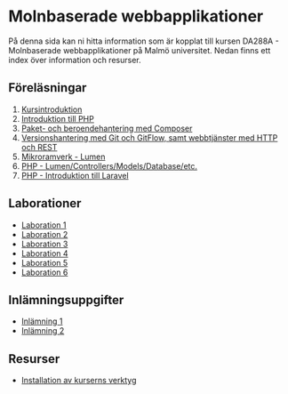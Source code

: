# Molnbaserade webbapplikationer
På denna sida kan ni hitta information som är kopplat till kursen DA288A - Molnbaserade webbapplikationer på Malmö universitet. Nedan finns ett index över information och resurser.

## Föreläsningar
1. [Kursintroduktion](/Lectures/1/lecture.md)
2. [Introduktion till PHP](/Lectures/2/lecture.md)
2. [Paket- och beroendehantering med Composer](/Lectures/2/lecture.md)
3. [Versionshantering med Git och GitFlow, samt webbtjänster med HTTP och REST](/Lectures/3/lecture.md)
4. [Mikroramverk - Lumen](/Lectures/4/lecture.md)
5. [PHP - Lumen/Controllers/Models/Database/etc.](/Lectures/5/lecture.md)
6. [PHP - Introduktion till Laravel](/Lectures/6/lecture.md)
<!--
7. [PHP - Laravel, middleware/authentication](Lectures/7/lecture.md)
8. [Tester och refaktorisering](Lectures/8/lecture.md)
9. [Delivery, Deployment & Integration](9/lecture.md)
-->

## Laborationer
- [Laboration 1](/Labs/1/IntroPHP.md)
- [Laboration 2](/Labs/2/git.md)
- [Laboration 3](/Labs/3/lumen.md)
- [Laboration 4](/Labs/4/lumen.md)
- [Laboration 5](/Labs/5/laravel.md)
- [Laboration 6](/Labs/6/laravel.md)
<!--
- [Laboration 7](/Labs/7/tester_och_refaktorisering.md)
- [Laboration 8](/Labs/8/ddi.md)
-->

## Inlämningsuppgifter
- [Inlämning 1](/Assignments/1/assignment.md)
- [Inlämning 2](/Assignments/2/assignment.md)
<!--
- [Inlämning 3](/Assignments/3/assignment.md)
- [Inlämning 4](/Assignments/4/assignment.md)
-->

## Resurser
- [Installation av kurserns verktyg](/Resources/vm_installation.md)
